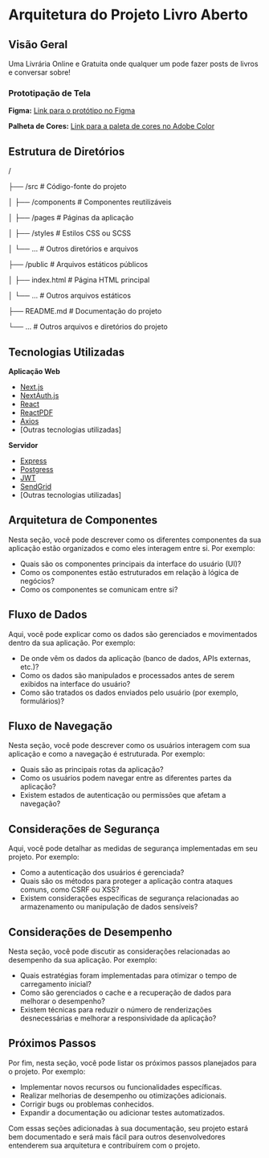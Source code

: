 # Arquitetura do Projeto Livro Aberto

## Visão Geral

Uma Livrária Online e Gratuita onde qualquer um pode fazer posts de livros e conversar sobre!

### Prototipação de Tela

**Figma:** [Link para o protótipo no Figma](https://www.figma.com/proto/h7xf6S7HpYj6TC9eHIv0JK?node-id=0-1&t=QEkFTBe38uJqUJh1-6)

**Palheta de Cores:** [Link para a paleta de cores no Adobe Color](https://color.adobe.com/pt/search?q=orange&t=term)

## Estrutura de Diretórios

/



├── /src # Código-fonte do projeto



│ ├── /components # Componentes reutilizáveis



│ ├── /pages # Páginas da aplicação



│ ├── /styles # Estilos CSS ou SCSS



│ └── ... # Outros diretórios e arquivos



├── /public # Arquivos estáticos públicos



│ ├── index.html # Página HTML principal


│ └── ... # Outros arquivos estáticos



├── README.md # Documentação do projeto



└── ... # Outros arquivos e diretórios do projeto





## Tecnologias Utilizadas

**Aplicação Web**
- [Next.js](https://nextjs.org/)
- [NextAuth.js](https://nextjs.org/)
- [React](https://reactjs.org/)
- [ReactPDF](https://react-pdf.org/components#document)
- [Axios](https://react-pdf.org/components#document)
- [Outras tecnologias utilizadas]

**Servidor**
- [Express](https://nextjs.org/)
- [Postgress](https://nextjs.org/)
- [JWT](https://reactjs.org/)
- [SendGrid](https://docs.sendgrid.com/for-developers/sending-email/quickstart-nodejs)
- [Outras tecnologias utilizadas]

## Arquitetura de Componentes

Nesta seção, você pode descrever como os diferentes componentes da sua aplicação estão organizados e como eles interagem entre si. Por exemplo:

- Quais são os componentes principais da interface do usuário (UI)?
- Como os componentes estão estruturados em relação à lógica de negócios?
- Como os componentes se comunicam entre si?

## Fluxo de Dados

Aqui, você pode explicar como os dados são gerenciados e movimentados dentro da sua aplicação. Por exemplo:

- De onde vêm os dados da aplicação (banco de dados, APIs externas, etc.)?
- Como os dados são manipulados e processados antes de serem exibidos na interface do usuário?
- Como são tratados os dados enviados pelo usuário (por exemplo, formulários)?

## Fluxo de Navegação

Nesta seção, você pode descrever como os usuários interagem com sua aplicação e como a navegação é estruturada. Por exemplo:

- Quais são as principais rotas da aplicação?
- Como os usuários podem navegar entre as diferentes partes da aplicação?
- Existem estados de autenticação ou permissões que afetam a navegação?

## Considerações de Segurança

Aqui, você pode detalhar as medidas de segurança implementadas em seu projeto. Por exemplo:

- Como a autenticação dos usuários é gerenciada?
- Quais são os métodos para proteger a aplicação contra ataques comuns, como CSRF ou XSS?
- Existem considerações específicas de segurança relacionadas ao armazenamento ou manipulação de dados sensíveis?

## Considerações de Desempenho

Nesta seção, você pode discutir as considerações relacionadas ao desempenho da sua aplicação. Por exemplo:

- Quais estratégias foram implementadas para otimizar o tempo de carregamento inicial?
- Como são gerenciados o cache e a recuperação de dados para melhorar o desempenho?
- Existem técnicas para reduzir o número de renderizações desnecessárias e melhorar a responsividade da aplicação?

## Próximos Passos

Por fim, nesta seção, você pode listar os próximos passos planejados para o projeto. Por exemplo:

- Implementar novos recursos ou funcionalidades específicas.
- Realizar melhorias de desempenho ou otimizações adicionais.
- Corrigir bugs ou problemas conhecidos.
- Expandir a documentação ou adicionar testes automatizados.

Com essas seções adicionadas à sua documentação, seu projeto estará bem documentado e será mais fácil para outros desenvolvedores entenderem sua arquitetura e contribuírem com o projeto.



